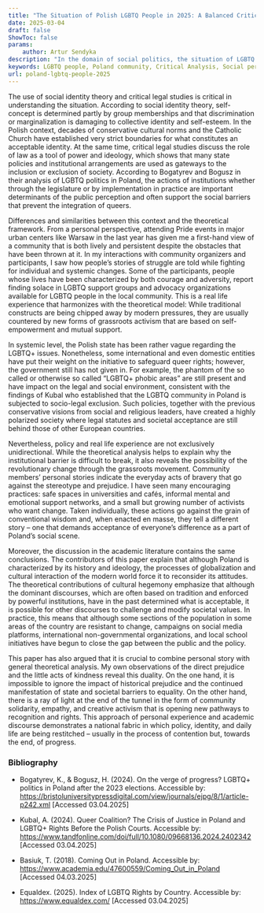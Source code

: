 ```yaml
---
title: "The Situation of Polish LGBTQ People in 2025: A Balanced Critical Analysis"
date: 2025-03-04
draft: false
ShowToc: false
params:
    author: Artur Sendyka
description: "In the domain of social politics, the situation of LGBTQ people in Poland in 2025 is a highly ambiguous and evolving case. During the last few decades, the interaction between cultural tradition and governmental policy on the one hand, and pressure from international organizations on the other hand, has created an environment that is at the same time oppressive. Slowly improving for queer people. This essay aims to describe the current  state of Polish LGBTQ people by incorporating theoretical frameworks into both personal experiences and observations within the community."
keywords: LGBTQ people, Poland community, Critical Analysis, Social perspective
url: poland-lgbtq-people-2025
---
```


The use of social identity theory and critical legal studies is critical in understanding the situation. According to social identity theory, self-concept is determined partly by group memberships and that discrimination or marginalization is damaging to  collective identity and self-esteem. In the Polish context, decades of conservative cultural norms and the Catholic Church  have established very strict boundaries for what constitutes an acceptable identity. At the same time, critical legal studies  discuss the role of law as a tool of power and ideology, which shows that many state policies and institutional arrangements are used as gateways to the inclusion or exclusion of society. According to Bogatyrev and Bogusz in their analysis of LGBTQ politics in Poland, the actions of institutions  whether through the legislature or by implementation in practice are important determinants of the public perception and often support the social barriers that prevent the integration of queers.

Differences and similarities between this context and the theoretical framework. From a personal perspective, attending Pride events in major urban centers like Warsaw  in the last year has given me a first-hand view of a community that is both lively and persistent  despite the obstacles that have been thrown at it. In my interactions with community organizers and participants, I saw how people’s stories of struggle are told while fighting for individual and systemic changes. Some of the participants, people whose lives have been characterized by both courage and adversity, report finding solace in LGBTQ support groups and advocacy organizations available for LGBTQ people in the local community. This is a real life experience that harmonizes with the theoretical model: While traditional constructs are being chipped away by modern  pressures, they are usually countered by new forms of grassroots activism that are based on self-empowerment and mutual support.

In systemic level, the Polish state has been rather vague regarding the  LGBTQ+ issues. Nonetheless, some international and even domestic entities have put their weight on the initiative to safeguard  queer rights; however, the government still has not given in. For example, the phantom of the so  called or otherwise so called “LGBTQ+ phobic areas” are still present and have impact on the legal and social environment, consistent with the findings of Kubal who established that the LGBTQ community in Poland is subjected to socio-legal exclusion. Such policies, together with the  previous conservative visions from social and religious leaders, have created a highly polarized society where legal statutes and societal acceptance are still behind those of other European countries.

Nevertheless, policy and real life experience are not exclusively unidirectional. While the theoretical analysis helps to explain why the institutional barrier is difficult  to break, it also reveals the possibility of the revolutionary change through the grassroots movement. Community members’ personal stories indicate the everyday acts of bravery that go against the stereotype and prejudice. I have seen many  encouraging practices: safe spaces in universities and cafés, informal mental and emotional support networks, and a small  but growing number of activists who want change. Taken individually, these actions go against the grain of conventional wisdom and, when enacted en masse, they tell a different story – one that demands acceptance of everyone’s difference as a part of Poland’s social scene.

Moreover, the discussion in the academic literature contains  the same conclusions. The contributors of this paper explain that although Poland is characterized by its history and  ideology, the processes of globalization and cultural interaction of the modern world force it to reconsider its attitudes. The  theoretical contributions of cultural hegemony emphasize that although the dominant discourses, which are often based on  tradition and enforced by powerful institutions, have in the past determined what is acceptable, it is possible for  other discourses to challenge and modify societal values. In practice, this means that although some sections of the population in some areas of the country are resistant to change, campaigns on social media platforms, international non-governmental organizations, and local school initiatives have begun to close the gap between the public and the policy.

This paper has also argued that it is crucial to combine personal story with general theoretical analysis. My own observations of the direct prejudice and the little acts of kindness reveal this duality. On the one hand, it is impossible to ignore the impact of historical prejudice and the continued manifestation of state and societal barriers to equality. On the other hand, there is a ray of light at the end of  the tunnel in the form of community solidarity, empathy, and creative activism that is opening new pathways to  recognition and rights. This approach of personal experience and academic discourse demonstrates a national fabric in which policy, identity, and daily life are being restitched – usually in the process of contention but, towards the end, of progress.

### Bibliography

- Bogatyrev, K., & Bogusz, H. (2024). On the verge of progress? LGBTQ+ politics in Poland after the 2023 elections. Accessible by: https://bristoluniversitypressdigital.com/view/journals/ejpg/8/1/article-p242.xml [Accessed 03.04.2025]

- Kubal, A. (2024). Queer Coalition? The Crisis of Justice in Poland and LGBTQ+ Rights Before the Polish Courts. Accessible by: https://www.tandfonline.com/doi/full/10.1080/09668136.2024.2402342 [Accessed 03.04.2025]

- Basiuk, T. (2018). Coming Out in Poland. Accessible by: https://www.academia.edu/47600559/Coming_Out_in_Poland [Accessed 04.03.2025]

- Equaldex. (2025). Index of LGBTQ Rights by Country. Accessible by: https://www.equaldex.com/ [Accessed 03.04.2025]

